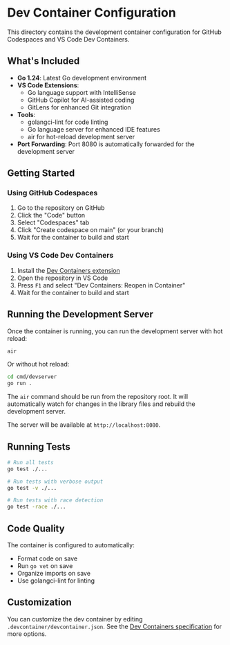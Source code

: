 # Dev Container Configuration

This directory contains the development container configuration for GitHub Codespaces and VS Code Dev Containers.

## What's Included

- **Go 1.24**: Latest Go development environment
- **VS Code Extensions**:
  - Go language support with IntelliSense
  - GitHub Copilot for AI-assisted coding
  - GitLens for enhanced Git integration
- **Tools**:
  - golangci-lint for code linting
  - Go language server for enhanced IDE features
  - air for hot-reload development server
- **Port Forwarding**: Port 8080 is automatically forwarded for the development server

## Getting Started

### Using GitHub Codespaces

1. Go to the repository on GitHub
2. Click the "Code" button
3. Select "Codespaces" tab
4. Click "Create codespace on main" (or your branch)
5. Wait for the container to build and start

### Using VS Code Dev Containers

1. Install the [Dev Containers extension](https://marketplace.visualstudio.com/items?itemName=ms-vscode-remote.remote-containers)
2. Open the repository in VS Code
3. Press `F1` and select "Dev Containers: Reopen in Container"
4. Wait for the container to build and start

## Running the Development Server

Once the container is running, you can run the development server with hot reload:

```bash
air
```

Or without hot reload:

```bash
cd cmd/devserver
go run .
```

The `air` command should be run from the repository root. It will automatically watch for changes in the library files and rebuild the development server.

The server will be available at `http://localhost:8080`.

## Running Tests

```bash
# Run all tests
go test ./...

# Run tests with verbose output
go test -v ./...

# Run tests with race detection
go test -race ./...
```

## Code Quality

The container is configured to automatically:
- Format code on save
- Run `go vet` on save
- Organize imports on save
- Use golangci-lint for linting

## Customization

You can customize the dev container by editing `.devcontainer/devcontainer.json`. See the [Dev Containers specification](https://containers.dev/) for more options.
